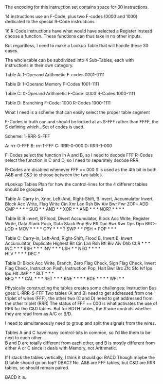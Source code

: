 The encoding for this instruction set contains space for 30 instructions.

14 instructions use an F-Code, plus two F-codes (0000 and 1000) dedicated to the special R-Code instructions

16 R-Code instructions have what would have selected a Register instead choose a function.  These functions can thus take in no other inputs.

But regardless, I need to make a Lookup Table that will handle these 30 cases.

The whole table can be subdivided into 4 Sub-Tables, each with instructions in their own category.

Table A: 1-Operand Arithmetic
F-codes 0001-0111

Table B: 1-Operand Memory
F-Codes 1001-1111

Table C: 0-Operand Arithmetic
F-Code: 0000
R-Codes 1000-1111

Table D: Branching
F-Code: 1000
R-Codes 1000-1111

What I need is a scheme that can easily select the proper table segment

F-Codes in truth can and should be looked at as S-FFF rather than FFFF, the S defining which...Set of codes is used.

Scheme: 1-RRR-S-FFF

A: rrr-0-FFF
B: rrr-1-FFF
C: RRR-0-000
D: RRR-1-000

F-Codes select the function in A and B, so I need to decode FFF
R-Codes select the function in C and D, so I need to separately decode RRR

R-Codes are disabled whenever FFF == 000
S is used as the 4th bit in both A&B and C&D to choose between the two tables.

#Lookup Tables
Plan for how the control-lines for the 4 different tables should be grouped

Table A:
Carry In, Xnor, Left-And, Right-Shift, B Invert, Accumulator Invert,  Block Acc Write, Flag Write
    Cin Xnr Lan Rsh Biv Aiv Bwr Fwr
ZOP~ 
ADD 
CMP *               *       *   *
SUB *               *
AND         *   *
XOR     *           *
ANB         *   *   *
NOR?        *   *   *   *

Table B:
B invert, B Flood, Divert Accumulator, Block Acc Write, Register Write, Data Stack Push, Data Stack Pop
    Biv Bfl Dac Bwr Rwr Dps Dpo
BRC~
LOD         *
MOV *   *   *       *
CPY         *   *   *
?
SWP         *       *
PSH                     *
POP         *       *       *

Table C:
Carry-in, Left-And, Right-Shift, Flood B, Invert B, Invert Accumulator, Duplicate Highest Bit
    Cin Lan Rsh Bfl Biv Aiv Dhb
CLR     *       *   *
INC *           *   *
RSH         *   *   *
INV             *   *   *
LSH     *       *
NEG *           *   *   *    
HLV         *   *   *       *
DEC             *

Table D:
Block Acc Write, Branch, Zero Flag Check, Sign Flag Check, Invert Flag Check, Instruction Push, Instruction Pop, Halt
    Bwr Brc Zfc Sfc Ivf Ips Ipo Hlt
JMP *   *
BLT *   *       *       
BEQ *   *   *
CAL *   *               *
RET *   *                   *
BNE *   *   *       *
BGE *   *       *   *
WFI *                           *

Physically constructing the tables creates some challenges:
Instruction Bus goes: L-RRR-S-FFF
Two tables (A and B) need to get addressed from one triplet of wires (FFF),
the other two (C and D) need to get addressed from the other triplet (RRR)
The status of FFF == 000 is what activates the use of RRR for the C&D tables.
But for BOTH tables, the S wire controls whether they are read from as A/C or B/D.

I need to simultaneously need to group and split the signals from the wires.

Tables A and C have many control-bits in common, so I'd like them to be next to each other.  
B and D are totally different from each other, and B is mostly different from either A or C since it deals with Memory, not Arithmetic.

If I stack the tables vertically, I think it should go: BACD
Though maybe the D table should go on top?  DBAC?  No, A&B are FFF tables, but C&D are RRR tables, so should remain paired.

BACD it is.

